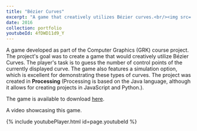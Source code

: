 ```yaml
---
title: "Bézier Curves"
excerpt: "A game that creatively utilizes Bézier curves.<br/><img src='/images/500x300.png'>"
date: 2016
collection: portfolio
youtubeId: 4fDWD11d9_Y
---
```


A game developed as part of the Computer Graphics (GRK) course project.
The project's goal was to create a game that would creatively utilize Bézier Curves.
The player's task is to guess the number of control points of the currently displayed curve.
The game also features a simulation option, which is excellent for demonstrating these types of curves.
The project was created in **Processing** (Processing is based on the Java language, although it allows for creating projects in JavaScript and Python.).

The game is available to download [here](http://bit.ly/2j9eEWg).

A video showcasing this game.

{% include youtubePlayer.html id=page.youtubeId %}